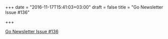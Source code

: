 +++
date = "2016-11-17T15:41:03+03:00"
draft = false
title = "Go Newsletter Issue #136"

+++

<p><a href="http://golangweekly.com/issues/136">Go Newsletter Issue #136</a></p>
